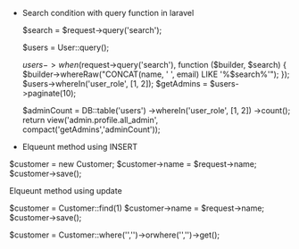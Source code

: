 * Search condition with query function in laravel

    $search = $request->query('search');

    $users = User::query();

    $users->when($request->query('search'), function ($builder, $search) {
        $builder->whereRaw("CONCAT(name, ' ', email) LIKE '%$search%'");
    });
    $users->whereIn('user_role', [1, 2]);
    $getAdmins = $users->paginate(10);

    $adminCount = DB::table('users')
                ->whereIn('user_role', [1, 2])
                ->count();      
                return view('admin.profile.all_admin', compact('getAdmins','adminCount'));



* Elqueunt method using INSERT 

 $customer       = new Customer;
 $customer->name = $request->name;
 $customer->save();

 Elqueunt method using update

 $customer        = Customer::find(1)
 $customer->name  = $request->name;
 $customer->save();


$customer = Customer::where('','')->orwhere('','')->get();


